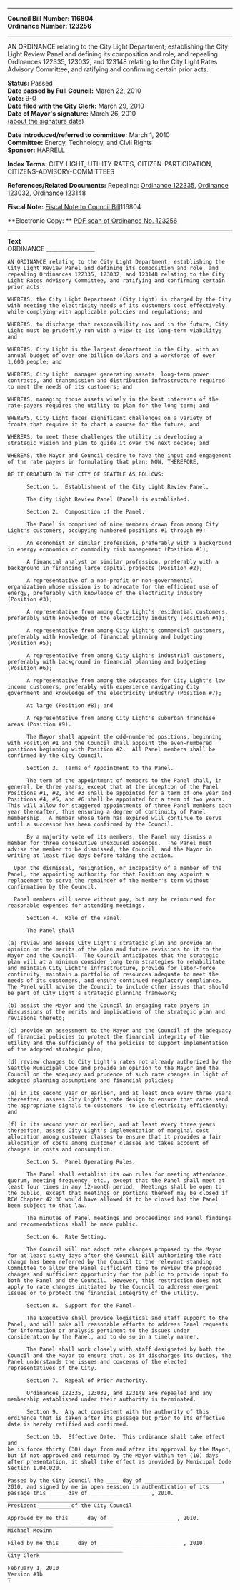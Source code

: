 * * * * *  
  
**Council Bill Number: [](#h0)[](#h2)116804**   
**Ordinance Number: 123256**  
  
* * * * *  
  
AN ORDINANCE relating to the City Light Department; establishing the City Light Review Panel and defining its composition and role, and repealing Ordinances 122335, 123032, and 123148 relating to the City Light Rates Advisory Committee, and ratifying and confirming certain prior acts.  
  
**Status:** Passed   
**Date passed by Full Council:** March 22, 2010   
**Vote:** 9-0   
**Date filed with the City Clerk:** March 29, 2010   
**Date of Mayor's signature:** March 26, 2010   
[(about the signature date)](/~public/approvaldate.htm)   
  
  
**Date introduced/referred to committee:** March 1, 2010   
**Committee:** Energy, Technology, and Civil Rights   
**Sponsor:** HARRELL   
  
**Index Terms:** CITY-LIGHT, UTILITY-RATES, CITIZEN-PARTICIPATION, CITIZENS-ADVISORY-COMMITTEES  
  
**References/Related Documents:** Repealing: [Ordinance 122335](http://clerk.ci.seattle.wa.us/~scripts/nph-brs.exe?s1=&s3=&s4=122335&s2=&s5=&Sect4=AND&l=20&Sect2=THESON&Sect3=PLURON&Sect5=CBORY&Sect6=HITOFF&d=ORDF&p=1&u=/~public/cbory.htm&r=0&f=S), [Ordinance 123032](http://clerk.ci.seattle.wa.us/~scripts/nph-brs.exe?s1=&s3=&s4=123032&s2=&s5=&Sect4=AND&l=20&Sect2=THESON&Sect3=PLURON&Sect5=CBORY&Sect6=HITOFF&d=ORDF&p=1&u=/~public/cbory.htm&r=0&f=S), [Ordinance 123148](http://clerk.ci.seattle.wa.us/~scripts/nph-brs.exe?s1=&s3=&s4=123148&s2=&s5=&Sect4=AND&l=20&Sect2=THESON&Sect3=PLURON&Sect5=CBORY&Sect6=HITOFF&d=ORDF&p=1&u=/~public/cbory.htm&r=0&f=S)  
  
**Fiscal Note:** [Fiscal Note to Council Bill](http://clerk.seattle.gov/~public/fnote/116804.htm)[](#h1)[](#h3)116804  
  
**Electronic Copy: ** [PDF scan of Ordinance No. 123256](/~archives/Ordinances/Ord_123256.pdf)  
  
* * * * *  
  
**Text**  
    ORDINANCE _________________  
  
    AN ORDINANCE relating to the City Light Department; establishing the  
    City Light Review Panel and defining its composition and role, and  
    repealing Ordinances 122335, 123032, and 123148 relating to the City  
    Light Rates Advisory Committee, and ratifying and confirming certain  
    prior acts.  
  
    WHEREAS, the City Light Department (City Light) is charged by the City  
    with meeting the electricity needs of its customers cost effectively  
    while complying with applicable policies and regulations; and  
  
    WHEREAS, to discharge that responsibility now and in the future, City  
    Light must be prudently run with a view to its long-term viability;  
    and  
  
    WHEREAS, City Light is the largest department in the City, with an  
    annual budget of over one billion dollars and a workforce of over  
    1,600 people; and  
  
    WHEREAS, City Light  manages generating assets, long-term power  
    contracts, and transmission and distribution infrastructure required  
    to meet the needs of its customers; and  
  
    WHEREAS, managing those assets wisely in the best interests of the  
    rate-payers requires the utility to plan for the long term; and  
  
    WHEREAS, City Light faces significant challenges on a variety of  
    fronts that require it to chart a course for the future; and  
  
    WHEREAS, to meet these challenges the utility is developing a  
    strategic vision and plan to guide it over the next decade; and  
  
    WHEREAS, the Mayor and Council desire to have the input and engagement  
    of the rate payers in formulating that plan; NOW, THEREFORE,  
  
    BE IT ORDAINED BY THE CITY OF SEATTLE AS FOLLOWS:  
  
          Section 1.  Establishment of the City Light Review Panel.  
  
          The City Light Review Panel (Panel) is established.  
  
          Section 2.  Composition of the Panel.  
  
          The Panel is comprised of nine members drawn from among City  
    Light's customers, occupying numbered positions #1 through #9:  
  
          An economist or similar profession, preferably with a background  
    in energy economics or commodity risk management (Position #1);  
  
          A financial analyst or similar profession, preferably with a  
    background in financing large capital projects (Position #2);  
  
          A representative of a non-profit or non-governmental  
    organization whose mission is to advocate for the efficient use of  
    energy, preferably with knowledge of the electricity industry  
    (Position #3);  
  
          A representative from among City Light's residential customers,  
    preferably with knowledge of the electricity industry (Position #4);  
  
          A representative from among City Light's commercial customers,  
    preferably with knowledge of financial planning and budgeting  
    (Position #5);  
  
          A representative from among City Light's industrial customers,  
    preferably with background in financial planning and budgeting  
    (Position #6);  
  
          A representative from among the advocates for City Light's low  
    income customers, preferably with experience navigating City  
    government and knowledge of the electricity industry (Position #7);  
  
          At large (Position #8); and  
  
          A representative from among City Light's suburban franchise  
    areas (Position #9).  
  
          The Mayor shall appoint the odd-numbered positions, beginning  
    with Position #1 and the Council shall appoint the even-numbered  
    positions beginning with Position #2.  All Panel members shall be  
    confirmed by the City Council.  
  
          Section 3.  Terms of Appointment to the Panel.  
  
          The term of the appointment of members to the Panel shall, in  
    general, be three years, except that at the inception of the Panel  
    Positions #1, #2, and #3 shall be appointed for a term of one year and  
    Positions #4, #5, and #6 shall be appointed for a term of two years.  
    This will allow for staggered appointments of three Panel members each  
    year thereafter, thus ensuring a degree of continuity of Panel  
    membership.  A member whose term has expired will continue to serve  
    until a successor has been confirmed by the Council.  
  
          By a majority vote of its members, the Panel may dismiss a  
    member for three consecutive unexcused absences.  The Panel must  
    advise the member to be dismissed, the Council, and the Mayor in  
    writing at least five days before taking the action.  
  
      Upon the dismissal, resignation, or incapacity of a member of the  
    Panel, the appointing authority for that Position may appoint a  
    replacement to serve the remainder of the member's term without  
    confirmation by the Council.  
  
      Panel members will serve without pay, but may be reimbursed for  
    reasonable expenses for attending meetings.  
  
          Section 4.  Role of the Panel.  
  
          The Panel shall  
  
    (a) review and assess City Light's strategic plan and provide an  
    opinion on the merits of the plan and future revisions to it to the  
    Mayor and the Council.  The Council anticipates that the strategic  
    plan will at a minimum consider long term strategies to rehabilitate  
    and maintain City Light's infrastructure, provide for labor-force  
    continuity, maintain a portfolio of resources adequate to meet the  
    needs of its customers, and ensure continued regulatory compliance.  
    The Panel will advise the Council to include other issues that should  
    be part of City Light's strategic planning framework;  
  
    (b) assist the Mayor and the Council in engaging rate payers in  
    discussions of the merits and implications of the strategic plan and  
    revisions thereto;  
  
    (c) provide an assessment to the Mayor and the Council of the adequacy  
    of financial policies to protect the financial integrity of the  
    utility and the sufficiency of the policies to support implementation  
    of the adopted strategic plan;  
  
    (d) review changes to City Light's rates not already authorized by the  
    Seattle Municipal Code and provide an opinion to the Mayor and the  
    Council on the adequacy and prudence of such rate changes in light of  
    adopted planning assumptions and financial policies;  
  
    (e) in its second year or earlier, and at least once every three years  
    thereafter, assess City Light's rate design to ensure that rates send  
    the appropriate signals to customers  to use electricity efficiently;  
    and  
  
    (f) in its second year or earlier, and at least every three years  
    thereafter, assess City Light's implementation of marginal cost  
    allocation among customer classes to ensure that it provides a fair  
    allocation of costs among customer classes and takes account of  
    changes in costs and consumption.  
  
          Section 5.  Panel Operating Rules.  
  
          The Panel shall establish its own rules for meeting attendance,  
    quorum, meeting frequency, etc., except that the Panel shall meet at  
    least four times in any 12-month period.  Meetings shall be open to  
    the public, except that meetings or portions thereof may be closed if  
    RCW Chapter 42.30 would have allowed it to be closed had the Panel  
    been subject to that law.  
  
          The minutes of Panel meetings and proceedings and Panel findings  
    and recommendations shall be made public.  
  
          Section 6.  Rate Setting.  
  
          The Council will not adopt rate changes proposed by the Mayor  
    for at least sixty days after the Council Bill authorizing the rate  
    change has been referred by the Council to the relevant standing  
    Committee to allow the Panel sufficient time to review the proposed  
    changes and sufficient opportunity for the public to provide input to  
    both the Panel and the Council.  However, this restriction does not  
    apply to rate changes initiated by the Council to address emergent  
    issues or to protect the financial integrity of the utility.  
  
          Section 8.  Support for the Panel.  
  
          The Executive shall provide logistical and staff support to the  
    Panel, and will make all reasonable efforts to address Panel requests  
    for information or analysis pertinent to the issues under  
    consideration by the Panel, and to do so in a timely manner.  
  
          The Panel shall work closely with staff designated by both the  
    Council and the Mayor to ensure that, as it discharges its duties, the  
    Panel understands the issues and concerns of the elected  
    representatives of the City.  
  
          Section 7.  Repeal of Prior Authority.  
  
          Ordinances 122335, 123032, and 123148 are repealed and any  
    membership established under their authority is terminated.  
  
          Section 9.  Any act consistent with the authority of this  
    ordinance that is taken after its passage but prior to its effective  
    date is hereby ratified and confirmed.  
  
          Section 10.  Effective Date.  This ordinance shall take effect and  
    be in force thirty (30) days from and after its approval by the Mayor,  
    but if not approved and returned by the Mayor within ten (10) days  
    after presentation, it shall take effect as provided by Municipal Code  
    Section 1.04.020.  
  
    Passed by the City Council the ____ day of ________________________,  
    2010, and signed by me in open session in authentication of its  
    passage this _____ day of ___________________, 2010.  
    _________________________________  
    President __________of the City Council  
  
    Approved by me this ____ day of _____________________, 2010.  
    _________________________________  
    Michael McGinn  
  
    Filed by me this ____ day of __________________________, 2010.  
    ____________________________________  
    City Clerk  
  
    February 1, 2010  
    Version #1b  
    T  

